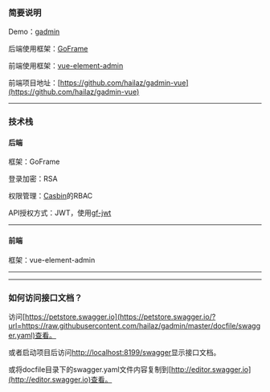 ### 简要说明

Demo：[gadmin](http://gadmin.xiao3.top)

后端使用框架：[GoFrame](https://github.com/gogf/gf)

前端使用框架：[vue-element-admin](https://github.com/PanJiaChen/vue-element-admin)

前端项目地址：[https://github.com/hailaz/gadmin-vue](https://github.com/hailaz/gadmin-vue)

----

### 技术栈

#### 后端

框架：GoFrame

登录加密：RSA

权限管理：[Casbin](https://github.com/casbin/casbin)的RBAC

API授权方式：JWT，使用[gf-jwt](https://github.com/gogf/gf-jwt)

----
#### 前端
框架：vue-element-admin

----
----
### 如何访问接口文档？

访问[https://petstore.swagger.io](https://petstore.swagger.io/?url=https://raw.githubusercontent.com/hailaz/gadmin/master/docfile/swagger.yaml)查看。

或者启动项目后访问[http://localhost:8199/swagger](http://localhost:8199/swagger)显示接口文档。

或将docfile目录下的swagger.yaml文件内容复制到[http://editor.swagger.io](http://editor.swagger.io)查看。



